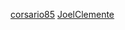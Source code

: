 [corsario85](https://github.com/corsario85/prueba-gh-eii)
[JoelClemente](https://github.com/JoelClemente/githubdia1)
